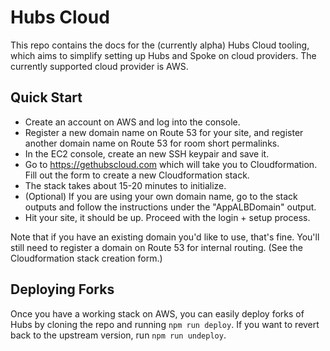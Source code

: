 # Hubs Cloud

This repo contains the docs for the (currently alpha) Hubs Cloud tooling, which aims to simplify setting up Hubs and Spoke on cloud providers. The currently supported cloud provider is AWS.

## Quick Start

- Create an account on AWS and log into the console.
- Register a new domain name on Route 53 for your site, and register another domain name on Route 53 for room short permalinks. 
- In the EC2 console, create an new SSH keypair and save it.
- Go to https://gethubscloud.com which will take you to Cloudformation. Fill out the form to create a new Cloudformation stack.
- The stack takes about 15-20 minutes to initialize.
- (Optional) If you are using your own domain name, go to the stack outputs and follow the instructions under the "AppALBDomain" output. 
- Hit your site, it should be up. Proceed with the login + setup process.

Note that if you have an existing domain you'd like to use, that's fine. You'll still need to register a domain on Route 53 for internal routing. (See the Cloudformation stack creation form.)

## Deploying Forks

Once you have a working stack on AWS, you can easily deploy forks of Hubs by cloning the repo and running `npm run deploy`. If you want to revert back to the upstream version, run `npm run undeploy`.
